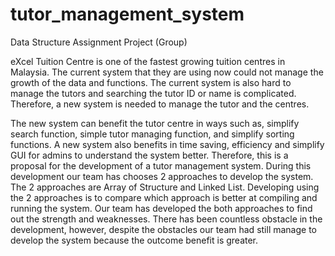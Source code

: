 # tutor_management_system
Data Structure Assignment Project (Group)

  eXcel Tuition Centre is one of the fastest growing tuition centres in Malaysia. The current system that they are using now could not manage the growth of the data and functions. The current system is also hard to manage the tutors and searching the tutor ID or name is complicated. Therefore, a new system is needed to manage the tutor and the centres.

  The new system can benefit the tutor centre in ways such as, simplify search function, simple tutor managing function, and simplify sorting functions. A new system also benefits in time saving, efficiency and simplify GUI for admins to understand the system better. Therefore, this is a proposal for the development of a tutor management system. During this development our team has chooses 2 approaches to develop the system. The 2 approaches are Array of Structure and Linked List. Developing using the 2 approaches is to compare which approach is better at compiling and running the system. Our team has developed the both approaches to find out the strength and weaknesses. There has been countless obstacle in the development, however, despite the obstacles our team had still manage to develop the system because the outcome benefit is greater.
